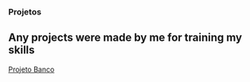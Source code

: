 ### Projetos

## Any projects were made by me for training my skills</h2>

<a href="PHP/ProjetoBanco/index.html" target="_blank" rel="ProjetoBanco">Projeto Banco</a>

